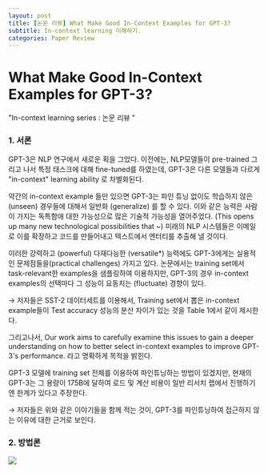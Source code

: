 ```yaml
---
layout: post
title: [논문 리뷰] What Make Good In-Context Examples for GPT-3?
subtitle: In-context learning 이해하기.
categories: Paper Review
---
```


<!-- ![_config.yml]({{ site.baseurl }}./images/logo.png) -->

# What Make Good In-Context Examples for GPT-3?

"In-context learning series : 논문 리뷰 "

### 1. 서론

GPT-3은 NLP 연구에서 새로운 획을 그었다.
이전에는, NLP모델들이 pre-trained 그리고 나서 특정 태스크에 대해 fine-tuned를 하였는데,
GPT-3은 다른 모델들과 다르게 "in-context" learning ability 로 차별화된다.

약간의 in-context example 들만 있으면 GPT-3는 파인 튜닝 없이도 학습하지 않은 (unseen) 경우들에 대해서 일반화 (generalize) 를 할 수 있다.
이와 같은 능력은 사람이 가지는 독특함애 대한 가능성으로 많은 기술적 가능성을 열어주었다. (This opens up many new technological possibilities that ~) 미래의 NLP 시스템들은 이메일로 이를 확장하고 코드를 만들어내고 텍스트에서 엔터티를 추출해 낼 것이다.

이러한 강력하고 (powerful) 다재다능한 (versatile*) 능력에도 GPT-3에게는 실용적인 문제점들을(practical challenges) 가지고 있다.
논문에서는 training set에서 task-relevant한 examples을 샘플링하여 이용하지만, GPT-3의 경우 in-context examples의 선택마다 그 성능이 요동치는 (fluctuate) 경향이 있다.

&rarr; 저자들은 SST-2 데이터세트를 이용해서,  Training set에서 뽑은 in-context example들이 Test accuracy 성능의 분산 차이가 있는 것을 Table 1에서 같이 제시한다.

그리고나서,
Our work aims to carefully examine this issues to gain a deeper understanding on how to better select in-context examples to improve GPT-3's performance.
라고 명확하게 목적을 밝힌다.

GPT-3 모델에 training set 전체를 이용하여 파인튜닝하는 방법이 있겠지만, 현재의 GPT-3는 그 용량이 175B에 달하여 로드 및 계산 비용이 일반 리서치 랩에서 진행하기엔 한계가 있다고 주장한다.

&rarr; 저자들은 위와 같은 이야기들을 함께 적는 것이, GPT-3를 파인튜닝하여 접근하지 않는 이유에 대한 근거로 보인다.


### 2. 방법론

![]({{site.url}}/images/WMGICEG/fig1.png)
